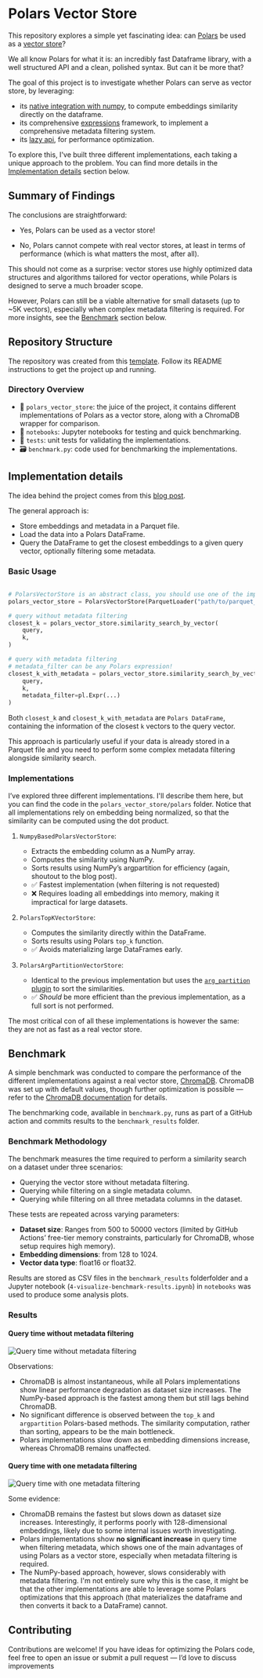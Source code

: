 # Polars Vector Store

This repository explores a simple yet fascinating idea: can [Polars](https://pola.rs/) be used as a [vector store](https://en.wikipedia.org/wiki/Vector_database)?

We all know Polars for what it is: an incredibly fast Dataframe library, with a well structured API and a clean, polished syntax. But can it be more that?

The goal of this project is to investigate whether Polars can serve as vector store, by leveraging:

- its [native integration with numpy](https://docs.pola.rs/user-guide/expressions/numpy-functions/), to compute embeddings similarity directly on the dataframe.
- its comprehensive [expressions](https://docs.pola.rs/user-guide/expressions/) framework, to implement a comprehensive metadata filtering system.
- its [lazy api](https://docs.pola.rs/user-guide/lazy-api/), for performance optimization.

To explore this, I've built three different implementations, each taking a unique approach to the problem. You can find more details in the [Implementation details](#implementation-details) section below.

## Summary of Findings

The conclusions are straightforward:

- Yes, Polars can be used as a vector store!

- No, Polars cannot compete with real vector stores, at least in terms of performance (which is what matters the most, after all).

This should not come as a surprise: vector stores use highly optimized data structures and algorithms tailored for vector operations, while Polars is designed to serve a much broader scope. 

However, Polars can still be a viable alternative for small datasets  (up to ~5K vectors), especially when complex metadata filtering is required. For more insights, see the [Benchmark](#benchmark) section below.

## Repository Structure

The repository was created from this [template](https://github.com/GiovanniGiacometti/python-repo-template).  Follow its README instructions to get the project up and running.

### Directory Overview

- 📁 `polars_vector_store`: the juice of the project, it contains different implementations of Polars as a vector store, along with a ChromaDB wrapper for comparison.
- 📁 `notebooks`: Jupyter notebooks for testing and quick benchmarking.
- 📁 `tests`: unit tests for validating the implementations.
- 🗃️ `benchmark.py`: code used for benchmarking the implementations.

## Implementation details

The idea behind the project comes from this [blog post](https://minimaxir.com/2025/02/embeddings-parquet/). 

The general approach is:

- Store embeddings and metadata in a Parquet file.
- Load the data into a Polars DataFrame.
- Query the DataFrame to get the closest embeddings to a given query vector, optionally filtering some metadata.

### Basic Usage

```python

# PolarsVectorStore is an abstract class, you should use one of the implementations
polars_vector_store = PolarsVectorStore(ParquetLoader("path/to/parquet_file"))

# query without metadata filtering
closest_k = polars_vector_store.similarity_search_by_vector(
    query,
    k,
)

# query with metadata filtering
# metadata_filter can be any Polars expression!
closest_k_with_metadata = polars_vector_store.similarity_search_by_vector(
    query,
    k,
    metadata_filter=pl.Expr(...)
)

```

Both `closest_k` and `closest_k_with_metadata` are `Polars DataFrame`, containing the information of the closest `k` vectors to the query vector.

This approach is particularly useful if your data is already stored in a Parquet file and you need to perform some complex metadata filtering alongside similarity search.

### Implementations

I’ve explored three different implementations. I'll describe them here, but you can find the code in the `polars_vector_store/polars` folder. Notice that all implementations rely on embedding being normalized, so that the similarity can be computed using the dot product.

1. `NumpyBasedPolarsVectorStore`: 
    - Extracts the embedding column as a NumPy array.
    - Computes the similarity using NumPy.
    - Sorts results using NumPy’s argpartition for efficiency (again, shoutout to the blog post).
    - ✅ Fastest implementation (when filtering is not requested)
    - ❌ Requires loading all embeddings into memory, making it impractical for large datasets.

2. `PolarsTopKVectorStore`: 
    - Computes the similarity directly within the DataFrame.
    - Sorts results using Polars `top_k` function.
    - ✅ Avoids materializing large DataFrames early.

3. `PolarsArgPartitionVectorStore`:
    - Identical to the previous implementation but uses the [`arg_partition` plugin](https://github.com/GiovanniGiacometti/polars-argpartition) to sort the similarities.
    - ✅ *Should* be more efficient than the previous implementation, as a full sort is not performed.

The most critical con of all these implementations is however the same: they are not as fast as a real vector store.

## Benchmark

A simple benchmark was conducted to compare the performance of the different implementations against a real vector store, [ChromaDB](https://docs.trychroma.com/docs/overview/introduction). ChromaDB was set up with default values, though further optimization is possible — refer to the [ChromaDB documentation](https://docs.trychroma.com/docs/collections/configure) for details.

The benchmarking code, available in `benchmark.py`, runs as part of a GitHub action and commits results to the `benchmark_results` folder.

### Benchmark Methodology

The benchmark measures the time required to perform a similarity search on a dataset under three scenarios:

- Querying the vector store without metadata filtering.
- Querying while filtering on a single metadata column.
- Querying while filtering on all three metadata columns in the dataset.

These tests are repeated across varying parameters:
- **Dataset size**: Ranges from 500 to 50000 vectors (limited by GitHub Actions’ free-tier memory constraints, particularly for ChromaDB, whose setup requires high memory).
- **Embedding dimensions**: from 128 to 1024.
- **Vector data type**: float16 or float32.

Results are stored as CSV files in the  `benchmark_results` folderfolder and a Jupyter notebook (`4-visualize-benchmark-results.ipynb`) in `notebooks` was used to produce some analysis plots.

### Results

#### Query time without metadata filtering

![Query time without metadata filtering](benchmark_results/figures/perf_comparison_float16.png)

Observations:
- ChromaDB is almost instantaneous, while all Polars implementations show linear performance degradation as dataset size increases. The NumPy-based approach is the fastest among them but still lags behind ChromaDB.
- No significant difference is observed between the `top_k` and `argpartition` Polars-based methods. The similarity computation, rather than sorting, appears to be the main bottleneck.
- Polars implementations slow down as embedding dimensions increase, whereas ChromaDB remains unaffected.

#### Query time with one metadata filtering

![Query time with one metadata filtering](benchmark_results/figures/perf_comparison_one_metadata_filtering_float16.png)

Some evidence:

- ChromaDB remains the fastest but slows down as dataset size increases. Interestingly, it performs poorly with 128-dimensional embeddings, likely due to some internal issues worth investigating.
- Polars implementations show **no significant increase** in query time when filtering metadata, which shows one of the main advantages of using Polars as a vector store, especially when metadata filtering is required.
- The NumPy-based approach, however, slows considerably with metadata filtering. I'm not entirely sure why this is the case, it might be that the other implementations are able to leverage some Polars optimizations that this approach (that materializes the dataframe and then converts it back to a DataFrame) cannot.

## Contributing

Contributions are welcome! If you have ideas for optimizing the Polars code, feel free to open an issue or submit a pull request — I’d love to discuss improvements
